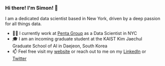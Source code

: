 ### Hi there! I'm Simon! 👋

I am a dedicated data scientist based in New York, driven by a deep passion for all things data.

- 🧑‍💻 I currently work at [Penta Group](https://www.pentagroup.co) as a Data Scientist in NYC
- 🎓 I am an incoming graduate student at the KAIST Kim Jaechul Graduate School of AI in Daejeon, South Korea
- 📫 Feel free visit my [website](https://www.saytes.io) or reach out to me on my [LinkedIn](https://www.linkedin.com/in/simonaytes/) or [Twitter](https://twitter.com/s_aytes)
